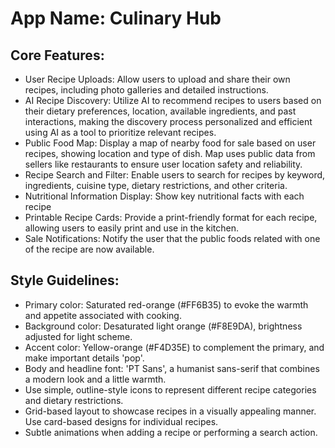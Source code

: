 # **App Name**: Culinary Hub

## Core Features:

- User Recipe Uploads: Allow users to upload and share their own recipes, including photo galleries and detailed instructions.
- AI Recipe Discovery: Utilize AI to recommend recipes to users based on their dietary preferences, location, available ingredients, and past interactions, making the discovery process personalized and efficient using AI as a tool to prioritize relevant recipes.
- Public Food Map: Display a map of nearby food for sale based on user recipes, showing location and type of dish. Map uses public data from sellers like restaurants to ensure user location safety and reliability.
- Recipe Search and Filter: Enable users to search for recipes by keyword, ingredients, cuisine type, dietary restrictions, and other criteria.
- Nutritional Information Display: Show key nutritional facts with each recipe
- Printable Recipe Cards: Provide a print-friendly format for each recipe, allowing users to easily print and use in the kitchen.
- Sale Notifications: Notify the user that the public foods related with one of the recipe are now available.

## Style Guidelines:

- Primary color: Saturated red-orange (#FF6B35) to evoke the warmth and appetite associated with cooking.
- Background color: Desaturated light orange (#F8E9DA), brightness adjusted for light scheme.
- Accent color: Yellow-orange (#F4D35E) to complement the primary, and make important details 'pop'.
- Body and headline font: 'PT Sans', a humanist sans-serif that combines a modern look and a little warmth.
- Use simple, outline-style icons to represent different recipe categories and dietary restrictions.
- Grid-based layout to showcase recipes in a visually appealing manner. Use card-based designs for individual recipes.
- Subtle animations when adding a recipe or performing a search action.